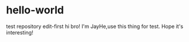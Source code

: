 # hello-world
test repository
edit-first
hi bro!
I'm JayHe,use this thing for test.
Hope it's interesting!
